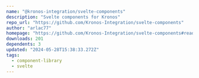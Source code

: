 ```yaml
---
name: "@kronos-integration/svelte-components"
description: "Svelte components for Kronos"
repo_url: "https://github.com/Kronos-Integration/svelte-components"
author: "arlac77"
homepage: "https://github.com/Kronos-Integration/svelte-components#readme"
downloads: 201
dependents: 3
updated: "2024-05-28T15:38:33.272Z"
tags: 
  - component-library
  - svelte
---
```

